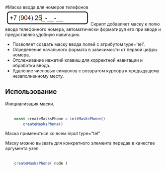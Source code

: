#Маска ввода для номеров телефонов
![Маска ввода](https://github.com/DanilBezrukov/createMasksPhone/blob/main/mask.png?raw=true)
Скрипт добавляет маску к полю ввода телефонного номера, автоматически форматируя его при вводе и предоставляя удобную навигацию.

- Позволяет создать маску ввода полей с атрибутом type='tel'.
- Определение начального формата в зависимости от первой цифры номера.
- Отслеживание нажатий клавиш для корректной навигации и обработки ввода.
- Удаление числовых символов с возвратом курсора к предыдущему незаполненному месту.

## Использование

Инициализация маски.
```javascript

	const createMasksPhone = initMasksPhone()
        createMasksPhone()

```
Маска примениться ко всем input type="tel"

Маску можно вызвать для конкретного элемента передав в качестве аргумента узел.
```javascript

	createMasksPhone( node )

```

